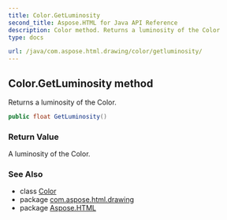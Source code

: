 ```yaml
---
title: Color.GetLuminosity
second_title: Aspose.HTML for Java API Reference
description: Color method. Returns a luminosity of the Color
type: docs

url: /java/com.aspose.html.drawing/color/getluminosity/
---
```

## Color.GetLuminosity method

Returns a luminosity of the Color.

```java
public float GetLuminosity()
```

### Return Value

A luminosity of the Color.

### See Also

* class [Color](../)
* package [com.aspose.html.drawing](../../../com.aspose.html.drawing/)
* package [Aspose.HTML](../../../)
